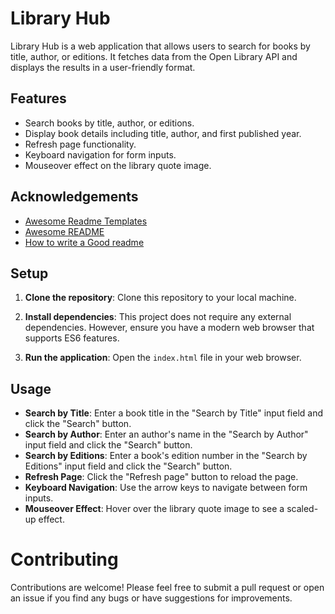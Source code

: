 # Library Hub

Library Hub is a web application that allows users to search for books by title, author, or editions. It fetches data from the Open Library API and displays the results in a user-friendly format.

## Features

- Search books by title, author, or editions.
- Display book details including title, author, and first published year.
- Refresh page functionality.
- Keyboard navigation for form inputs.
- Mouseover effect on the library quote image.

## Acknowledgements

 - [Awesome Readme Templates](https://awesomeopensource.com/project/elangosundar/awesome-README-templates)
 - [Awesome README](https://github.com/matiassingers/awesome-readme)
 - [How to write a Good readme](https://bulldogjob.com/news/449-how-to-write-a-good-readme-for-your-github-project)

 ## Setup

1. **Clone the repository**: Clone this repository to your local machine.

2. **Install dependencies**: This project does not require any external dependencies. However, ensure you have a modern web browser that supports ES6 features.

3. **Run the application**: Open the `index.html` file in your web browser.

## Usage

- **Search by Title**: Enter a book title in the "Search by Title" input field and click the "Search" button.
- **Search by Author**: Enter an author's name in the "Search by Author" input field and click the "Search" button.
- **Search by Editions**: Enter a book's edition number in the "Search by Editions" input field and click the "Search" button.
- **Refresh Page**: Click the "Refresh page" button to reload the page.
- **Keyboard Navigation**: Use the arrow keys to navigate between form inputs.
- **Mouseover Effect**: Hover over the library quote image to see a scaled-up effect.

# Contributing

Contributions are welcome! Please feel free to submit a pull request or open an issue if you find any bugs or have suggestions for improvements.

